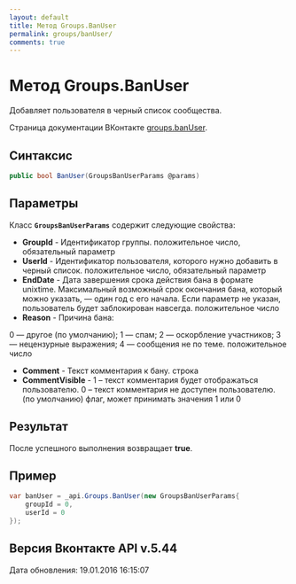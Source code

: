 ```yaml
---
layout: default
title: Метод Groups.BanUser
permalink: groups/banUser/
comments: true
---
```

# Метод Groups.BanUser
Добавляет пользователя в черный список сообщества.

Страница документации ВКонтакте [groups.banUser](https://vk.com/dev/groups.banUser).

## Синтаксис
``` csharp
public bool BanUser(GroupsBanUserParams @params)
```

## Параметры
Класс **`GroupsBanUserParams`** содержит следующие свойства:

+ **GroupId** - Идентификатор группы. положительное число, обязательный параметр
+ **UserId** - Идентификатор пользователя, которого нужно добавить в черный список. положительное число, обязательный параметр
+ **EndDate** - Дата завершения срока действия бана в формате unixtime. Максимальный возможный срок окончания бана, который можно указать, — один год с его начала. Если параметр не указан, пользователь будет заблокирован навсегда. положительное число
+ **Reason** - Причина бана: 

0 — другое (по умолчанию); 
1 — спам; 
2 — оскорбление участников; 
3 — нецензурные выражения; 
4 — сообщения не по теме. 
положительное число
+ **Comment** - Текст комментария к бану. строка
+ **CommentVisible** - 1 – текст комментария будет отображаться пользователю. 
0 – текст комментария не доступен пользователю. (по умолчанию) флаг, может принимать значения 1 или 0

## Результат
После успешного выполнения возвращает **true**.

## Пример
``` csharp
var banUser = _api.Groups.BanUser(new GroupsBanUserParams{
	groupId = 0,
	userId = 0
});
```

## Версия Вконтакте API v.5.44
Дата обновления: 19.01.2016 16:15:07
